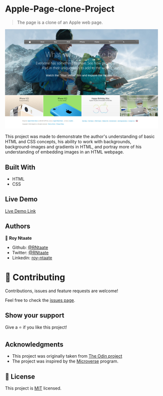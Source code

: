 # Apple-Page-clone-Project

> The page is a clone of an Apple web page.

![screenshot](./images/screenshot.jpg)

This project was made to demonstrate the author's understanding of basic HTML and CSS concepts, his ability to work with backgrounds, background-images and gradients in HTML, and portray more of his understanding of embedding images in an HTML webpage.

## Built With
- HTML
- CSS

## Live Demo

[Live Demo Link](https://rawcdn.githack.com/RNtaate/roy-apple-page-project/a9efc12cfbb87b3c7ac9b39be3693978bdd77bb0/index.html)

## Authors

👤 **Roy Ntaate**

- Github: [@RNtaate](https://github.com/RNtaate)
- Twitter: [@RNtaate](https://twitter.com/RNtaate)
- Linkedin: [roy-ntaate](https://linkedin.com/in/roy-ntaate)


# 🤝 Contributing

Contributions, issues and feature requests are welcome!

Feel free to check the [issues page](https://github.com/RNtaate/roy-apple-page-project/issues).

## Show your support

Give a ⭐️ if you like this project!

## Acknowledgments

- This project was originally taken from [The Odin project](https://www.theodinproject.com/courses/html5-and-css3/lessons/building-with-backgrounds-and-gradients)
- The project was inspired by the [Microverse](https://www.microverse.org/) program.

## 📝 License

This project is [MIT](lic.url) licensed.
